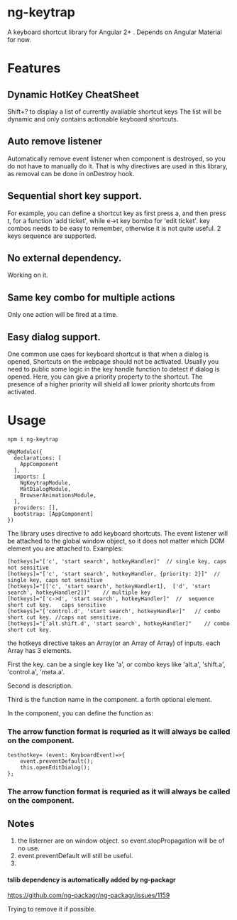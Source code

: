 # ng-keytrap
A keyboard shortcut library for Angular 2+   .
Depends on Angular Material for now. 

# Features

## Dynamic HotKey CheatSheet
Shift+? to display a list of currently available shortcut keys
The list will be dynamic and only contains actionable keyboard shortcuts.
## Auto remove listener
Automatically remove event listener when component is destroyed, so you do not have to manually do it. 
That is why directives are used in this library, as removal can be done in onDestroy hook.

## Sequential short key support. 
For example, you can define a shortcut key as first press a, and then press t, for a function 'add ticket', while  e->t key bombo for 'edit ticket'.
key combos needs to be easy to remember, otherwise it is not quite useful. 
2 keys sequence are supported. 

## No external dependency. 
Working on it.

## Same key combo for multiple actions
Only one action will be fired at a time.

## Easy dialog support.
One common use caes for keyboard shortcut is that when a dialog is opened, 
Shortcuts on the webpage should not be activated.
Usually you need to public some logic in the key handle function to detect if dialog is opened.
Here, you can give a priority property to the shortcut.
The presence of a higher priority will shield all lower priority shortcuts from activated.

# Usage
```
npm i ng-keytrap
```

```
@NgModule({
  declarations: [
    AppComponent
  ],
  imports: [
    NgKeytrapModule,
    MatDialogModule,      
    BrowserAnimationsModule,
  ],
  providers: [],
  bootstrap: [AppComponent]
})
```

The library uses directive to add keyboard shortcuts.
The event listener will be attached to the global window object, so it does not matter which DOM element you are attached to. 
Examples:
```
[hotkeys]="['c', 'start search', hotkeyHandler]"  // single key, caps not sensitive
[hotkeys]="['c', 'start search', hotkeyHandler, {priority: 2}]"  // single key, caps not sensitive
[hotkeys]="[['c', 'start search', hotkeyHandler1],  ['d', 'start search', hotkeyHandler2]]"    // multiple key
[hotkeys]="['c->d', 'start search', hotkeyHandler]"  //  sequence short cut key.   caps sensitive
[hotkeys]="['control.d', 'start search', hotkeyHandler]"   // combo short cut key. //caps not sensitive.
[hotkeys]="['alt.shift.d', 'start search', hotkeyHandler]"    // combo short cut key.
```

the hotkeys directive takes an Array(or an Array of Array) of inputs. 
each Array has 3 elements.


First the key. can be a single key like 'a', or combo keys like 'alt.a', 'shift.a', 'control.a', 'meta.a'.


Second is description.


Third is the function name in the component.
a forth optional element.


In the component, you can define the function as:
### The arrow function format is requried as it will always be called on the component. 
```
testhotkey= (event: KeyboardEvent)=>{
	event.preventDefault();  
	this.openEditDialog();
};
```
### The arrow function format is requried as it will always be called on the component. 


## Notes
1. the listerner are on window object. so event.stopPropagation will be of no use.
2. event.preventDefault will still be useful.
3.  

#### tslib dependency is automatically added by ng-packagr
https://github.com/ng-packagr/ng-packagr/issues/1159

Trying to remove it if possible. 












